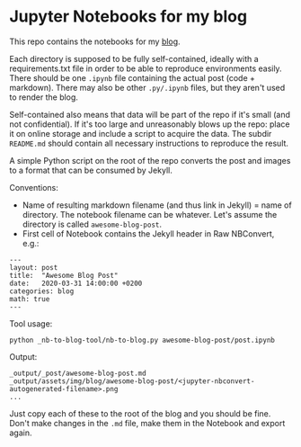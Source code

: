# Jupyter Notebooks for my blog

This repo contains the notebooks for my [blog](https://jvlanalytics.nl/blog). 

Each directory is supposed to be fully self-contained, ideally with a requirements.txt file in order to be able to reproduce environments easily. There should be one `.ipynb` file containing the actual post (code + markdown). There may also be other `.py/.ipynb` files, but they aren't used to render the blog.

Self-contained also means that data will be part of the repo if it's small (and not confidential). If it's too large and unreasonably blows up the repo: place it on online storage and include a script to acquire the data. The subdir `README.md` should contain all necessary instructions to reproduce the result.

A simple Python script on the root of the repo converts the post and images to a format that can be consumed by Jekyll.

Conventions:
- Name of resulting markdown filename (and thus link in Jekyll) = name of directory. The notebook filename can be whatever. Let's assume the directory is called `awesome-blog-post`. 
- First cell of Notebook contains the Jekyll header in Raw NBConvert, e.g.:

```
---
layout: post
title:  "Awesome Blog Post"
date:   2020-03-31 14:00:00 +0200
categories: blog
math: true
---
```

Tool usage:
	
	python _nb-to-blog-tool/nb-to-blog.py awesome-blog-post/post.ipynb

Output:

	_output/_post/awesome-blog-post.md
	_output/assets/img/blog/awesome-blog-post/<jupyter-nbconvert-autogenerated-filename>.png
	... 

Just copy each of these to the root of the blog and you should be fine. Don't make changes in the `.md` file, make them in the Notebook and export again.


